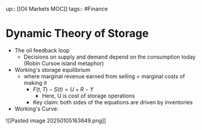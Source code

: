 up:: [[Oil Markets MOC]]
tags:: #Finance
# Dynamic Theory of Storage
- The oil feedback loop
	- Decisions on supply and demand depend on the consumption today (Robin Cursoe island metaphor)
- Working's storage equilibrium
	- where marginal revenue earned from selling = marginal costs of making it
		- $F(t,T) - S(t) = U + R - Y$
			- Here, U is cost of storage operations
		- Key claim: both sides of the equations are driven by inventories
- Working's Curve:

![[Pasted image 20250105163649.png]]